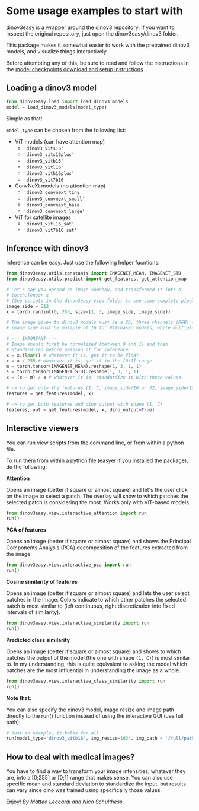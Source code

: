 # Some usage examples to start with

dinov3easy is a wrapper around the dinov3 repository. If you want to inspect the original repository, just open the dinov3easy/dinov3 folder.

This package makes it somewhat easier to work with the pretrained dinov3 models, and visualize things interactively.

Before attempting any of this, be sure to read and follow the instructions in the [model checkpoints download and setup instructions](./dinov3easy/checkpoints/download_instructions.md)

## Loading a dinov3 model

```py
from dinov3easy.load import load_dinov3_models
model = load_dinov3_models(model_type)
```

Simple as that!

`model_type` can be chosen from the following list:

- ViT models (can have attention map)
    - `'dinov3_vits16'`
    - `'dinov3_vits16plus'`
    - `'dinov3_vitb16'`
    - `'dinov3_vitl16'`
    - `'dinov3_vith16plus'`
    - `'dinov3_vit7b16'`
- ConvNeXt models (no attention map)
    - `'dinov3_convnext_tiny'`
    - `'dinov3_convnext_small'`
    - `'dinov3_convnext_base'`
    - `'dinov3_convnext_large'`
- ViT for satellite images
    - `'dinov3_vitl16_sat'`
    - `'dinov3_vit7b16_sat'`


## Inference with dinov3

Inference can be easy. Just use the following helper fucntions.

```py
from dinov3easy.utils.constants import IMAGENET_MEAN, IMAGENET_STD
from dinov3easy.utils.predict import get_features, get_attention_map

# Let's say you opened an image somehow, and transformed it into a
# torch.Tensor x
# (See scripts in the dinov3easy.view folder to see some complete pipelines)
image_side = 512
x = torch.randint(0, 255, size=(1, 3, image_side, image_side))

# The image given to dinov3 models must be a 2D, three channels (RGB) image
# image_side must be muliple of 16 for ViT-based models, while multiple of 32 for ConvNeXt-based models.

# --- IMPORTANT ---
# Image should first be normalized (between 0 and 1) and then
# standardized before passing it for inference:
x = x.float() # whatever it is, get it to be float
x = x / 255 # whatever it is, get it in the [0;1] range
m = torch.tensor(IMAGENET_MEAN).reshape(1, 3, 1, 1)
s = torch.tensor(IMAGENET_STD).reshape(1, 3, 1, 1)
x = (x - m) / s # whatever it is, standardize it with these values

# -> to get only the features (1, C, image_side/16 or 32, image_side/16 or 32)
features = get_features(model, x)

# -> to get both features and dino output with shape (1, C)
features, out = get_features(model, x, dino_output=True)
```

## Interactive viewers

You can run view scripts from the command line, or from within a python file.

To run them from within a python file (easyer if you installed the package), do the following:

**Attention**

Opens an image (better if square or almost square) and let's the user click on the image to select a patch. The overlay will show to which patches the selected patch is considering the most. Works only with ViT-based models.

```py
from dinov3easy.view.interactive_attention import run
run()
```

**PCA of features**

Opens an image (better if square or almost square) and shows the Principal Components Analysis (PCA) decomposition of the features extracted from the image.

```py
from dinov3easy.view.interactive_pca import run
run()
```

**Cosine similarity of features**

Opens an image (better if square or almost square) and lets the user select patches in the image. Colors indicate to which other patches the selected patch is most similar to (left continuous, right discretization into fixed intervals of similarity).

```py
from dinov3easy.view.interactive_similarity import run
run()
```

**Predicted class similarity**

Opens an image (better if square or almost square) and shows to which patches the output of the model (the one with shape `(1, C)`) is most similar to.
In my understanding, this is quite equivalent to asking the model which patches are the most influential in understanding the image as a whole.

```py
from dinov3easy.view.interactive_class_similarity import run
run()
```

**Note that:**

You can also specify the dinov3 model, image resize and image path directly to the run() function instead of using the interactive GUI (use full path): 

```py
# Just an example, it holds for all
run(model_type='dinov3_vitb16', img_resize=1024, img_path = '/full/path/to/image.jpeg')
```

## How to deal with medical images?

You have to find a way to transform your image intensities, whatever they are, into a \[0;255\] or \[0;1\] range that makes sense.
You can also use specific mean and standard deviation to standardize the input, but results can vary since dino was trained using specifically those values. 




Enjoy!
*By Matteo Leccardi and Nico Schulthess.*